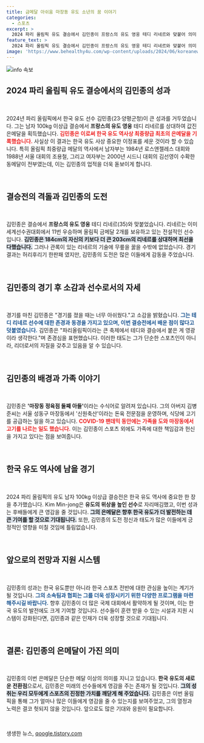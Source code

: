 ```yaml
---
title: 금메달 아쉬움 마장동 유도 소년의 꿈 이야기
categories:
  - 스포츠
excerpt: >
  2024 파리 올림픽 유도 결승에서 김민종이 프랑스의 유도 영웅 테디 리네르와 맞붙어 의미 있는 은메달을 획득했습니다. 한국 유도 역사상 최중량급 첫 메달인 이 순간, 김민종은 테디와의 대결을 자랑스러워하며 새로운 역사를 썼습니다.
feature_text: >
  2024 파리 올림픽 유도 결승에서 김민종이 프랑스의 유도 영웅 테디 리네르와 맞붙어 의미 있는 은메달을 획득했습니다. 한국 유도 역사상 최중량급 첫 메달인 이 순간, 김민종은 테디와의 대결을 자랑스러워하며 새로운 역사를 썼습니다.
image: 'https://www.behealthy4u.com/wp-content/uploads/2024/06/koreanews.jpg'
---
```


<p><img src="https://www.behealthy4u.com/wp-content/uploads/2024/06/koreanews.jpg" alt="info 속보" /></p>

<h2 data-ke-size="size26">2024 파리 올림픽 유도 결승에서의 김민종의 성과</h2>

<p data-ke-size="size16">&nbsp;</p>

<p>2024년 파리 올림픽에서 한국 유도 선수 김민종(23·양평군청)이 큰 성과를 거두었습니다. 그는 남자 100kg 이상급 결승에서 <strong>프랑스의 유도 영웅</strong> 테디 리네르를 상대하여 값진 은메달을 획득했습니다. <b><span style="color: #ee2323;">김민종은 이로써 한국 유도 역사상 최중량급 최초의 은메달을 기록했습니다.</span></b> 사실상 이 결과는 한국 유도 사상 중요한 이정표를 세운 것이라 할 수 있습니다. 특히 올림픽 최중량급 메달의 역사에서 남자부는 1984년 로스앤젤레스 대회와 1988년 서울 대회의 조용철, 그리고 여자부는 2000년 시드니 대회의 김선영이 수확한 동메달이 전부였는데, 이는 김민종의 업적을 더욱 돋보이게 합니다.</p>

<p data-ke-size="size16">&nbsp;</p>

<h2 data-ke-size="size26">결승전의 격돌과 김민종의 도전</h2>

<p data-ke-size="size16">&nbsp;</p>

<p>김민종은 결승에서 <strong>프랑스의 유도 영웅</strong> 테디 리네르(35)와 맞붙었습니다. 리네르는 이미 세계선수권대회에서 11번 우승하며 올림픽 금메달 2개를 보유하고 있는 전설적인 선수입니다. <b><span style="background-color: #21538527;">김민종은 184cm의 자신의 키보다 더 큰 203cm의 리네르를 상대하며 최선을 다했습니다.</span></b> 그러나 관록이 있는 리네르의 기술에 무릎을 꿇을 수밖에 없었습니다. 경기 결과는 허리후리기 한판패 였지만, 김민종의 도전은 많은 이들에게 감동을 주었습니다.</p>

<p data-ke-size="size16">&nbsp;</p>

<h2 data-ke-size="size26">김민종의 경기 후 소감과 선수로서의 자세</h2>

<p data-ke-size="size16">&nbsp;</p>

<p>경기를 마친 김민종은 "경기를 졌을 때는 너무 아쉬웠다."고 소감을 밝혔습니다. <b><span style="color: #1a5490;">그는 테디 리네르 선수에 대한 존경과 동경을 가지고 있으며, 이번 결승전에서 배운 점이 많다고 덧붙였습니다.</span></b> 김민종은 "파리올림픽이라는 큰 축제에서 테디와 결승에서 붙은 게 영광이라 생각한다."며 존경심을 표현했습니다. 이러한 태도는 그가 단순한 스포츠인이 아니라, 리더로서의 자질을 갖추고 있음을 알 수 있습니다.</p>

<p data-ke-size="size16">&nbsp;</p>

<h2 data-ke-size="size26">김민종의 배경과 가족 이야기</h2>

<p data-ke-size="size16">&nbsp;</p>

<p>김민종은 <strong>'마장동 정육점 둘째 아들'</strong>이라는 수식어로 알려져 있습니다. 그의 아버지 김병준씨는 서울 성동구 마장동에서 '신원축산'이라는 돈육 전문점을 운영하며, 식당에 고기를 공급하는 일을 하고 있습니다. <b><span style="color: #ee2323;">COVID-19 팬데믹 동안에는 가족을 도와 마장동에서 고기를 나르는 일도 했습니다.</span></b> 이는 김민종이 스포츠 외에도 가족에 대한 책임감과 헌신을 가지고 있다는 점을 보여줍니다.</p>

<p data-ke-size="size16">&nbsp;</p>

<h2 data-ke-size="size26">한국 유도 역사에 남을 경기</h2>

<p data-ke-size="size16">&nbsp;</p>

<p>2024 파리 올림픽의 유도 남자 100kg 이상급 결승전은 한국 유도 역사에 중요한 한 장을 추가했습니다. Kim Min-jong은 <strong>유도의 위상을 높인 선수</strong>로 자리매김했고, 이번 성과는 후배들에게 큰 영감을 줄 것입니다. <b><span style="background-color: #21538527;">그의 은메달은 향후 한국 유도가 더 발전하는 데 큰 기여를 할 것으로 기대됩니다.</span></b> 또한, 김민종의 도전 정신과 태도가 많은 이들에게 긍정적인 영향을 미칠 것임에 틀림없습니다.</p>

<p data-ke-size="size16">&nbsp;</p>

<h2 data-ke-size="size26">앞으로의 전망과 지원 시스템</h2>

<p data-ke-size="size16">&nbsp;</p>

<p>김민종의 성과는 한국 유도뿐만 아니라 한국 스포츠 전반에 대한 관심을 높이는 계기가 될 것입니다. <b><span style="color: #1a5490;">그의 소속팀과 협회는 그를 더욱 성장시키기 위한 다양한 프로그램을 마련해주시길 바랍니다.</span></b> 향후 김민종이 더 많은 국제 대회에서 활약하게 될 것이며, 이는 한국 유도의 발전에도 크게 기여할 것입니다. 선수들이 훈련 받을 수 있는 시설과 지원 시스템이 강화된다면, 김민종과 같은 인재가 더욱 성장할 것으로 기대됩니다.</p>

<p data-ke-size="size16">&nbsp;</p>

<h2 data-ke-size="size26">결론: 김민종의 은메달이 가진 의미</h2>

<p data-ke-size="size16">&nbsp;</p>

<p>김민종의 이번 은메달은 단순한 메달 이상의 의미를 지니고 있습니다. <strong>한국 유도의 새로운 전환점</strong>으로서, 김민종은 미래의 선수들에게 영감을 주는 존재가 될 것입니다. <b><span style="background-color: #21538527;">그의 성취는 우리 모두에게 스포츠의 진정한 가치를 깨닫게 해 주었습니다.</span></b> 김민종은 이번 올림픽을 통해 그가 얼마나 많은 이들에게 영감을 줄 수 있는지를 보여주었고, 그의 열정과 노력은 결코 헛되지 않을 것입니다. 앞으로도 많은 기대와 응원이 필요합니다.</p>

<p data-ke-size="size16">&nbsp;</p>
생생한 뉴스, <a href="https://qoogle.tistory.com" rel="dofollow">qoogle.tistory.com</a>


